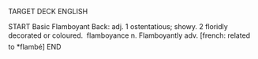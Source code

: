 TARGET DECK
ENGLISH

START
Basic
Flamboyant
Back: adj. 1 ostentatious; showy. 2 floridly decorated or coloured.  flamboyance n. Flamboyantly adv. [french: related to *flambé]
END
